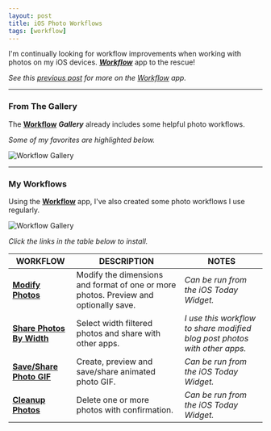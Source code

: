 ```yaml
---
layout: post
title: iOS Photo Workflows
tags: [workflow]
---
```


I'm continually looking for workflow improvements when working with photos on my iOS devices. ***[Workflow](https://workflow.is/)*** app to the rescue!

<i class="fa fa-hand-o-right"></i> *See this [previous post](http://techstreams.github.io/2015/04/06/ios-automation-with-workflow/) for more on the [Workflow](https://workflow.is/) app.*

---


### From The Gallery

The **[Workflow](https://workflow.is/)** ***Gallery*** already includes some helpful photo workflows.  

*Some of my favorites are highlighted below.*


![Workflow Gallery]({{site.baseurl}}/images/2015-11-02-workflow-gallery.png)


---


### My Workflows

Using the **[Workflow](https://workflow.is/)** app, I've also created some photo workflows I use regularly.

![Workflow Gallery]({{site.baseurl}}/images/2015-11-02-my-photo-workflows.png)

*Click the links in the table below to install.*

| WORKFLOW| DESCRIPTION | NOTES |
| --- | --- | --- |
| **[<i class="fa fa-refresh"></i> Modify Photos](https://workflow.is/workflows/367a79d8b88f4bc5bd0311a04e87636c)** | Modify the dimensions and format of one or more photos.  Preview and optionally save. | *Can be run from the iOS Today Widget.* |
| **[<i class="fa fa-refresh"></i> Share Photos By Width](https://workflow.is/workflows/5a9547369f5044439b9a06eaacd3de27)** | Select width filtered photos and share with other apps. | *I use this workflow to share modified blog post photos with other apps.* |
| **[<i class="fa fa-refresh"></i> Save/Share Photo GIF](https://workflow.is/workflows/2ac6a49f6a5b47d4ae4ffb68ec4fc3bd)** | Create, preview and save/share animated photo GIF. | *Can be run from the iOS Today Widget.* |
| **[<i class="fa fa-refresh"></i> Cleanup Photos](https://workflow.is/workflows/832fb535a1cf40dfbcfbd60a941d5710)** | Delete one or more photos with confirmation. | *Can be run from the iOS Today Widget.* |
